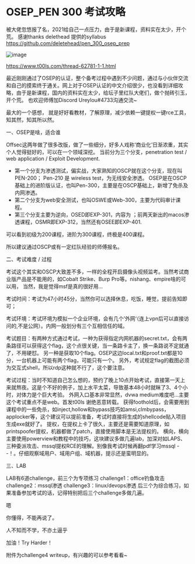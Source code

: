 # OSEP_PEN 300 考试攻略

被大佬忽悠报了名，2021给自己一点压力，由于是新课程，资料实在太少，开个荒。
感谢thanks delethead 提供的syllabus
https://github.com/deletehead/pen_300_osep_prep 

![image](https://user-images.githubusercontent.com/75350727/138061431-1ed20864-fd04-4b06-a43d-2c7cff4604e5.png)

https://www.t00ls.com/thread-62781-1-1.html

最近刚刚通过了OSEP的认证，整个备考过程中遇到不少问题，通过与小伙伴交流和自己的摸索终于通关。网上对于OSEP认证的中文介绍很少，也没看到详细攻略，由于是新课程，国内的资料实在太少，给坛子里红队大佬们，做个抛砖引玉，开个荒。
也欢迎师傅加Discord Ureylou#4733沟通交流~


最大的一个感想， 就是好好看教材，了解原理，减少依赖一键提权一键rce工具，知其然，知其所以然。

一、OSEP是啥，适合谁

Offsec这两年做了很多改版，做了一些细分，好多人戏称‘商业化’日渐浓重，其实个人觉得挺好的，可以在一个领域深挖。
当前分为三个分支，penetration test / web application / Exploit Development.
- 第一个分支为渗透测试，偏实战，大家熟知的OSCP就在这个分支，现在叫PEN-200；  Pen-210 是 wireless test，为无线安全渗透。
OSEP是在OSCP基础上的进阶版认证，也叫Pen-300，主要是在OSCP基础上，新增了免杀及内网渗透。
- 第二个分支为web安全测试，也叫OSWE或Web-300，主要为代码审计课程。
- 第三个分支主要为逆向，OSED即EXP-301，内容为 ；前两天新出的macos渗透课程，OSMR即EXP-312，当然还有OSEE即EXP-401.


可以看到初级为200课程，进阶为300课程，终极是400课程。

所以建议通过OSCP或有一定红队经验的师傅报名。

二、考试难度 / 过程

考试这个其实和OSCP大致差不多，一样的全程开启摄像头视频监考。当然考试商业版产品是不能用的，如Cobalt Strike、Burp Pro等。nishang、empire啥的可以用， 当然，我是觉得msf是真的很好用...

考试时间：考试为47小时45分，当然你可以选择休息，吃饭，睡觉，提前告知即可；

考试环境：考试环境为模拟一个企业环境，会有几个’外网‘（连上vpn后可以直接访问的,不是公网）。内网一般划分有三个互相信任的域。

考试题目：有两种方式通过考试，一种为获得指定内网机器的secret.txt，会有两条路径可以获得这个flag，这个点很关键，当一条路卡主了，换一条路说不定就通了，不用硬怼。
另一种是获取10个flag。OSEP这边local.txt和proof.txt都是10分，一台机器上可能有两个flag，可能只有一个。
另外，考试规定flag的截图必须为交互式shell，所以rdp这种就不行了，这个要注意。

考试过程：当时不知道自己怎么想的，预约了晚上10点开始考试，直接第一天上来就熬夜。这是个不好的例子，加上水平太菜，导致基本48小时就眯了3、4个小时，对体力是个巨大考验。
外网入口基本非常显然，dvwa medium难度吧...主要这个考试重点不是web。首发t00ls 谢绝恶意转载。
获得foothold后，会需要用到课程中的一些免杀，如inject,hollow和bypass技巧如amsi,clmbypass，applocker等，这个建议可以提前准备，考试时直接将生成的shellcode贴入项目生成exe就好了。
提权，在提权上卡了很久，主要还是需要知道原理，如printspoofer提权，机器都做了patch，直接使用脚本是无法提权的。
横向，横向主要使用powerview和教程中的技巧，这块建议多做几遍lab，加深对如LAPS、三种委派攻击、mssql提权RCE的理解。别像我考试时候再翻pdf学习mssql - -！。仔细观察域用户、域用户组、域机器，提示还是蛮明显的。

三、LAB

LAB有6道challenge，前三个为专项练习
challenge1：office钓鱼攻击
challenge2：mssql渗透
challenge3：linux/devops渗透
后三个为综合练习，如果准备参加考试的话，记得特别把后三个challenge多做几遍。

嗯

你懂得，不能再说了。


人不知而不学，不亦土逼乎

加油！Try Harder！

附件为challenge4 writeup，有兴趣的可以参考看看~

